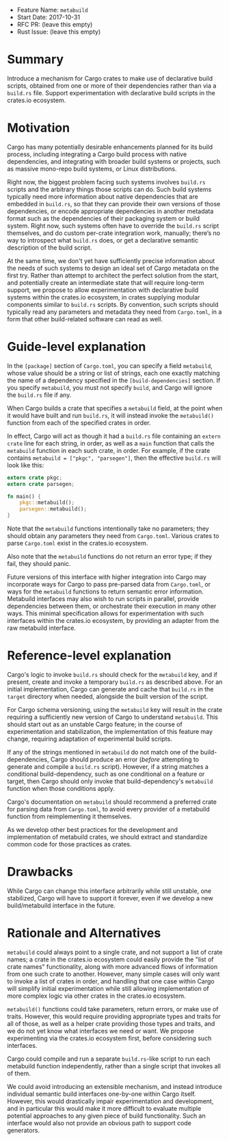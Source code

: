 - Feature Name: `metabuild`
- Start Date: 2017-10-31
- RFC PR: (leave this empty)
- Rust Issue: (leave this empty)

# Summary

Introduce a mechanism for Cargo crates to make use of declarative build
scripts, obtained from one or more of their dependencies rather than via a
`build.rs` file. Support experimentation with declarative build scripts in the
crates.io ecosystem.

# Motivation

Cargo has many potentially desirable enhancements planned for its build
process, including integrating a Cargo build process with native dependencies,
and integrating with broader build systems or projects, such as massive
mono-repo build systems, or Linux distributions.

Right now, the biggest problem facing such systems involves `build.rs` scripts
and the arbitrary things those scripts can do. Such build systems typically
need more information about native dependencies that are embedded in
`build.rs`, so that they can provide their own versions of those dependencies,
or encode appropriate dependencies in another metadata format such as the
dependencies of their packaging system or build system. Right now, such systems
often have to override the `build.rs` script themselves, and do custom
per-crate integration work, manually; there’s no way to introspect what
`build.rs` does, or get a declarative semantic description of the build script.

At the same time, we don't yet have sufficiently precise information about the
needs of such systems to design an ideal set of Cargo metadata on the first
try. Rather than attempt to architect the perfect solution from the start, and
potentially create an intermediate state that will require long-term support,
we propose to allow experimentation with declarative build systems within the
crates.io ecosystem, in crates supplying modular components similar to
`build.rs` scripts. By convention, such scripts should typically read any
parameters and metadata they need from `Cargo.toml`, in a form that other
build-related software can read as well.

# Guide-level explanation

In the `[package]` section of `Cargo.toml`, you can specify a field
`metabuild`, whose value should be a string or list of strings, each one
exactly matching the name of a dependency specified in the
`[build-dependencies]` section. If you specify `metabuild`, you must not
specify `build`, and Cargo will ignore the `build.rs` file if any.

When Cargo builds a crate that specifies a `metabuild` field, at the point when
it would have built and run `build.rs`, it will instead invoke the
`metabuild()` function from each of the specified crates in order.

In effect, Cargo will act as though it had a `build.rs` file containing an
`extern crate` line for each string, in order, as well as a `main` function
that calls the `metabuild` function in each such crate, in order. For example,
if the crate contains `metabuild = ["pkgc", "parsegen"]`, then the effective
`build.rs` will look like this:

```rust
extern crate pkgc;
extern crate parsegen;

fn main() {
    pkgc::metabuild();
    parsegen::metabuild();
}
```

Note that the `metabuild` functions intentionally take no parameters; they
should obtain any parameters they need from `Cargo.toml`. Various crates to
parse `Cargo.toml` exist in the crates.io ecosystem.

Also note that the `metabuild` functions do not return an error type; if they
fail, they should panic.

Future versions of this interface with higher integration into Cargo may
incorporate ways for Cargo to pass pre-parsed data from `Cargo.toml`, or ways
for the `metabuild` functions to return semantic error information. Metabuild
interfaces may also wish to run scripts in parallel, provide dependencies
between them, or orchestrate their execution in many other ways. This minimal
specification allows for experimentation with such interfaces within the
crates.io ecosystem, by providing an adapter from the raw metabuild interface.

# Reference-level explanation

Cargo's logic to invoke `build.rs` should check for the `metabuild` key, and if
present, create and invoke a temporary `build.rs` as described above. For an
initial implementation, Cargo can generate and cache that `build.rs` in the
`target` directory when needed, alongside the built version of the script.

For Cargo schema versioning, using the `metabuild` key will result in the crate
requiring a sufficiently new version of Cargo to understand `metabuild`. This
should start out as an unstable Cargo feature; in the course of experimentation
and stabilization, the implementation of this feature may change, requiring
adaptation of experimental build scripts.

If any of the strings mentioned in `metabuild` do not match one of the
build-dependencies, Cargo should produce an error (*before* attempting to
generate and compile a `build.rs` script). However, if a string matches a
conditional build-dependency, such as one conditional on a feature or target,
then Cargo should only invoke that build-dependency's `metabuild` function when
those conditions apply.

Cargo's documentation on `metabuild` should recommend a preferred crate for
parsing data from `Cargo.toml`, to avoid every provider of a metabuild function
from reimplementing it themselves.

As we develop other best practices for the development and implementation of
metabuild crates, we should extract and standardize common code for those
practices as crates.

# Drawbacks

While Cargo can change this interface arbitrarily while still unstable, one
stabilized, Cargo will have to support it forever, even if we develop a new
build/metabuild interface in the future.

# Rationale and Alternatives

`metabuild` could always point to a single crate, and not support a list of
crate names; a crate in the crates.io ecosystem could easily provide the "list
of crate names" functionality, along with more advanced flows of information
from one such crate to another. However, many simple cases will only want to
invoke a list of crates in order, and handling that one case within Cargo will
simplify initial experimentation while still allowing implementation of more
complex logic via other crates in the crates.io ecosystem.

`metabuild()` functions could take parameters, return errors, or make use of
traits. However, this would require providing appropriate types and traits for
all of those, as well as a helper crate providing those types and traits, and
we do not yet know what interfaces we need or want. We propose experimenting
via the crates.io ecosystem first, before considering such interfaces.

Cargo could compile and run a separate `build.rs`-like script to run each
metabuild function independently, rather than a single script that invokes all
of them.

We could avoid introducing an extensible mechanism, and instead introduce
individual semantic build interfaces one-by-one within Cargo itself. However,
this would drastically impair experimentation and development, and in
particular this would make it more difficult to evaluate multiple potential
approaches to any given piece of build functionality. Such an interface would
also not provide an obvious path to support code generators.
